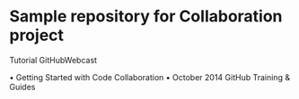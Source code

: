 # Sample repository for Collaboration project
Tutorial GitHubWebcast 

• Getting Started with Code Collaboration • October 2014
GitHub Training & Guides 
